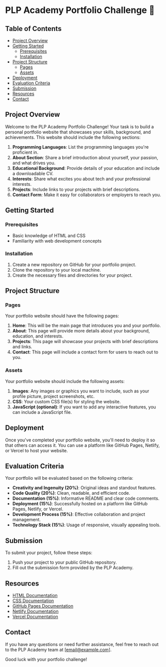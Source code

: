 # PLP Academy Portfolio Challenge 🚀

## Table of Contents
- [Project Overview](#project-overview)
- [Getting Started](#getting-started)
  - [Prerequisites](#prerequisites)
  - [Installation](#installation)
- [Project Structure](#project-structure)
  - [Pages](#pages)
  - [Assets](#assets)
- [Deployment](#deployment)
- [Evaluation Criteria](#evaluation-criteria)
- [Submission](#submission)
- [Resources](#resources)
- [Contact](#contact)

## Project Overview
Welcome to the PLP Academy Portfolio Challenge! Your task is to build a personal portfolio website that showcases your skills, background, and achievements. This website should include the following sections:

1. **Programming Languages**: List the programming languages you're proficient in.
2. **About Section**: Share a brief introduction about yourself, your passion, and what drives you.
3. **Educational Background**: Provide details of your education and include a downloadable CV.
4. **Interests**: Share what excites you about tech and your professional interests.
5. **Projects**: Include links to your projects with brief descriptions.
6. **Contact Form**: Make it easy for collaborators or employers to reach you.

## Getting Started

### Prerequisites
- Basic knowledge of HTML and CSS
- Familiarity with web development concepts

### Installation
1. Create a new repository on GitHub for your portfolio project.
2. Clone the repository to your local machine.
3. Create the necessary files and directories for your project.

## Project Structure

### Pages
Your portfolio website should have the following pages:

1. **Home**: This will be the main page that introduces you and your portfolio.
2. **About**: This page will provide more details about your background, education, and interests.
3. **Projects**: This page will showcase your projects with brief descriptions and links.
4. **Contact**: This page will include a contact form for users to reach out to you.

### Assets
Your portfolio website should include the following assets:

1. **Images**: Any images or graphics you want to include, such as your profile picture, project screenshots, etc.
2. **CSS**: Your custom CSS file(s) for styling the website.
3. **JavaScript (optional)**: If you want to add any interactive features, you can include a JavaScript file.

## Deployment
Once you've completed your portfolio website, you'll need to deploy it so that others can access it. You can use a platform like GitHub Pages, Netlify, or Vercel to host your website.

## Evaluation Criteria
Your portfolio will be evaluated based on the following criteria:

- **Creativity and Ingenuity (20%)**: Original ideas and standout features.
- **Code Quality (20%)**: Clean, readable, and efficient code.
- **Documentation (15%)**: Informative README and clear code comments.
- **Deployment (15%)**: Successfully hosted on a platform like GitHub Pages, Netlify, or Vercel.
- **Development Process (15%)**: Effective collaboration and project management.
- **Technology Stack (15%)**: Usage of responsive, visually appealing tools.

## Submission
To submit your project, follow these steps:

1. Push your project to your public GitHub repository.
2. Fill out the submission form provided by the PLP Academy.

## Resources
- [HTML Documentation](https://developer.mozilla.org/en-US/docs/Web/HTML)
- [CSS Documentation](https://developer.mozilla.org/en-US/docs/Web/CSS)
- [GitHub Pages Documentation](https://pages.github.com/)
- [Netlify Documentation](https://www.netlify.com/docs/)
- [Vercel Documentation](https://vercel.com/docs)

## Contact
If you have any questions or need further assistance, feel free to reach out to the PLP Academy team at [email@example.com].

Good luck with your portfolio challenge!
